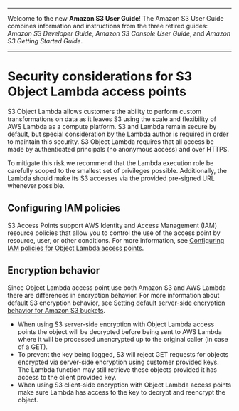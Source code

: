 --------

Welcome to the new **Amazon S3 User Guide**\! The Amazon S3 User Guide combines information and instructions from the three retired guides: *Amazon S3 Developer Guide*, *Amazon S3 Console User Guide*, and *Amazon S3 Getting Started Guide*\.

--------

# Security considerations for S3 Object Lambda access points<a name="olap-security"></a>

S3 Object Lambda allows customers the ability to perform custom transformations on data as it leaves S3 using the scale and flexibility of AWS Lambda as a compute platform\. S3 and Lambda remain secure by default, but special consideration by the Lambda author is required in order to maintain this security\. S3 Object Lambda requires that all access be made by authenticated principals \(no anonymous access\) and over HTTPS\.

To mitigate this risk we recommend that the Lambda execution role be carefully scoped to the smallest set of privileges possible\. Additionally, the Lambda should make its S3 accesses via the provided pre\-signed URL whenever possible\.

## Configuring IAM policies<a name="olap-iam-policies"></a>

S3 Access Points support AWS Identity and Access Management \(IAM\) resource policies that allow you to control the use of the access point by resource, user, or other conditions\. For more information, see [Configuring IAM policies for Object Lambda access points](olap-policies.md)\.

## Encryption behavior<a name="olap-encryption"></a>

Since Object Lambda access point use both Amazon S3 and AWS Lambda there are differences in encryption behavior\. For more information about default S3 encryption behavior, see [ Setting default server\-side encryption behavior for Amazon S3 buckets](bucket-encryption.md)\.
+ When using S3 server\-side encryption with Object Lambda access points the object will be decrypted before being sent to AWS Lambda where it will be processed unencrypted up to the original caller \(in case of a GET\)\.
+ To prevent the key being logged, S3 will reject GET requests for objects encrypted via server\-side encryption using customer provided keys\. The Lambda function may still retrieve these objects provided it has access to the client provided key\.
+ When using S3 client\-side encryption with Object Lambda access points make sure Lambda has access to the key to decrypt and reencrypt the object\.